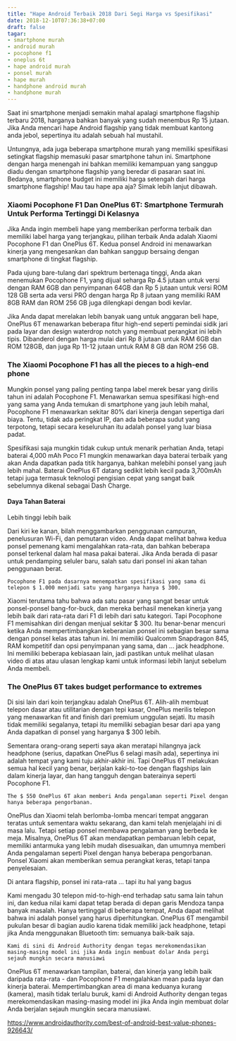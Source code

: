 ```yaml
---
title: "Hape Android Terbaik 2018 Dari Segi Harga vs Spesifikasi"
date: 2018-12-10T07:36:38+07:00
draft: false
tagar:
- smartphone murah
- android murah
- pocophone f1
- oneplus 6t
- hape android murah
- ponsel murah
- hape murah
- handphone android murah
- handphone murah
---
```


Saat ini smartphone menjadi semakin mahal apalagi smartphone flagship terbaru 2018, harganya bahkan banyak yang sudah menembus Rp 15 jutaan. Jika Anda mencari hape Android flagship yang tidak membuat kantong anda jebol, sepertinya itu adalah sebuah hal mustahil.

Untungnya, ada juga beberapa smartphone murah yang memiliki spesifikasi setingkat flagship memasuki pasar smartphone tahun ini. Smartphone dengan harga menengah ini bahkan memiliki kemampuan yang sanggup diadu dengan smartphone flagship yang beredar di pasaran saat ini. Bedanya, smartphone budget ini memiliki harga setengah dari harga smartphone flagship! Mau tau hape apa aja? Simak lebih lanjut dibawah.

### Xiaomi Pocophone F1 Dan OnePlus 6T: Smartphone Termurah Untuk Performa Tertinggi Di Kelasnya

Jika Anda ingin membeli hape yang memberikan performa terbaik dan memiliki label harga yang terjangkau, pilihan terbaik Anda adalah Xiaomi Pocophone F1 dan OnePlus 6T. Kedua ponsel Android ini menawarkan kinerja yang mengesankan dan bahkan sanggup bersaing dengan smartphone di tingkat flagship.

Pada ujung bare-tulang dari spektrum bertenaga tinggi, Anda akan menemukan Pocophone F1, yang dijual seharga Rp 4.5 jutaan untuk versi dengan RAM 6GB dan penyimpanan 64GB dan Rp 5 jutaan untuk versi ROM 128 GB serta ada versi PRO dengan harga Rp 8 jutaan yang memiliki RAM 8GB RAM dan ROM 256 GB juga dilengkapi dengan bodi kevlar.

Jika Anda dapat merelakan lebih banyak uang untuk anggaran beli hape, OnePlus 6T menawarkan beberapa fitur high-end seperti pemindai sidik jari pada layar dan design waterdrop notch yang membuat perangkat ini lebih tipis. Dibanderol dengan harga mulai dari Rp 8 jutaan untuk RAM 6GB dan ROM 128GB, dan juga Rp 11-12 jutaan untuk RAM 8 GB dan ROM 256 GB. 

### The Xiaomi Pocophone F1 has all the pieces to a high-end phone

Mungkin ponsel yang paling penting tanpa label merek besar yang dirilis tahun ini adalah Pocophone F1. Menawarkan semua spesifikasi high-end yang sama yang Anda temukan di smartphone yang jauh lebih mahal, Pocophone F1 menawarkan sekitar 80% dari kinerja dengan sepertiga dari biaya. Tentu, tidak ada peringkat IP, dan ada beberapa sudut yang terpotong, tetapi secara keseluruhan itu adalah ponsel yang luar biasa padat.

Spesifikasi saja mungkin tidak cukup untuk menarik perhatian Anda, tetapi baterai 4,000 mAh Poco F1 mungkin menawarkan daya baterai terbaik yang akan Anda dapatkan pada titik harganya, bahkan melebihi ponsel yang jauh lebih mahal. Baterai OnePlus 6T datang sedikit lebih kecil pada 3,700mAh tetapi juga termasuk teknologi pengisian cepat yang sangat baik sebelumnya dikenal sebagai Dash Charge.

#### Daya Tahan Baterai
Lebih tinggi lebih baik




Dari kiri ke kanan, bilah menggambarkan penggunaan campuran, penelusuran Wi-Fi, dan pemutaran video. Anda dapat melihat bahwa kedua ponsel pemenang kami mengalahkan rata-rata, dan bahkan beberapa ponsel terkenal dalam hal masa pakai baterai. Jika Anda berada di pasar untuk pendamping seluler baru, salah satu dari ponsel ini akan tahan penggunaan berat.

    Pocophone F1 pada dasarnya menempatkan spesifikasi yang sama di telepon $ 1.000 menjadi satu yang harganya hanya $ 300.

Xiaomi terutama tahu bahwa ada satu pasar yang sangat besar untuk ponsel-ponsel bang-for-buck, dan mereka berhasil menekan kinerja yang lebih baik dari rata-rata dari F1 di lebih dari satu kategori. Tapi Pocophone F1 memisahkan diri dengan menjual sekitar $ 300. Itu benar-benar mencuri ketika Anda mempertimbangkan keberanian ponsel ini sebagian besar sama dengan ponsel kelas atas tahun ini. Ini memiliki Qualcomm Snapdragon 845, RAM kompetitif dan opsi penyimpanan yang sama, dan ... jack headphone. Ini memiliki beberapa kebiasaan lain, jadi pastikan untuk melihat ulasan video di atas atau ulasan lengkap kami untuk informasi lebih lanjut sebelum Anda membeli.

### The OnePlus 6T takes budget performance to extremes

Di sisi lain dari koin terjangkau adalah OnePlus 6T. Alih-alih membuat telepon dasar atau utilitarian dengan tepi kasar, OnePlus merilis telepon yang menawarkan fit and finish dari premium unggulan sejati. Itu masih tidak memiliki segalanya, tetapi itu memiliki sebagian besar dari apa yang Anda dapatkan di ponsel yang harganya $ 300 lebih.

Sementara orang-orang seperti saya akan meratapi hilangnya jack headphone (serius, dapatkan OnePlus 6 selagi masih ada), sepertinya ini adalah tempat yang kami tuju akhir-akhir ini. Tapi OnePlus 6T melakukan semua hal kecil yang benar, berjalan kaki-to-toe dengan flagships lain dalam kinerja layar, dan hang tangguh dengan baterainya seperti Pocophone F1.

    The $ 550 OnePlus 6T akan memberi Anda pengalaman seperti Pixel dengan hanya beberapa pengorbanan.

OnePlus dan Xiaomi telah berlomba-lomba mencari tempat anggaran teratas untuk sementara waktu sekarang, dan kami telah menjelajahi ini di masa lalu. Tetapi setiap ponsel membawa pengalaman yang berbeda ke meja. Misalnya, OnePlus 6T akan mendapatkan pembaruan lebih cepat, memiliki antarmuka yang lebih mudah disesuaikan, dan umumnya memberi Anda pengalaman seperti Pixel dengan hanya beberapa pengorbanan. Ponsel Xiaomi akan memberikan semua perangkat keras, tetapi tanpa penyelesaian.

Di antara flagship, ponsel ini rata-rata ... tapi itu hal yang bagus

Kami mengadu 30 telepon mid-to-high-end terhadap satu sama lain tahun ini, dan kedua nilai kami dapat tetap berada di depan garis Mendoza tanpa banyak masalah. Hanya tertinggal di beberapa tempat, Anda dapat melihat bahwa ini adalah ponsel yang harus diperhitungkan. OnePlus 6T mengambil pukulan besar di bagian audio karena tidak memiliki jack headphone, tetapi jika Anda menggunakan Bluetooth tim: semuanya baik-baik saja.

    Kami di sini di Android Authority dengan tegas merekomendasikan masing-masing model ini jika Anda ingin membuat dolar Anda pergi sejauh mungkin secara manusiawi

OnePlus 6T menawarkan tampilan, baterai, dan kinerja yang lebih baik daripada rata-rata - dan Pocophone F1 mengalahkan mean pada layar dan kinerja baterai. Mempertimbangkan area di mana keduanya kurang (kamera), masih tidak terlalu buruk, kami di Android Authority dengan tegas merekomendasikan masing-masing model ini jika Anda ingin membuat dolar Anda berjalan sejauh mungkin secara manusiawi.

https://www.androidauthority.com/best-of-android-best-value-phones-926643/